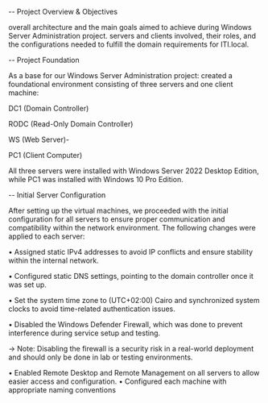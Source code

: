 --  Project Overview & Objectives

overall architecture and the main goals aimed to achieve during Windows Server Administration project.
servers and clients involved, their roles, and the configurations needed to fulfill the domain requirements for ITI.local. 




--  Project Foundation 

As a base for our Windows Server Administration project: created a foundational environment consisting of three servers and one client machine:

DC1 (Domain Controller)

RODC (Read-Only Domain Controller)

WS (Web Server)- 

PC1 (Client Computer)

All three servers were installed with Windows Server 2022 Desktop Edition, while PC1 was installed with Windows 10 Pro Edition. 

--  Initial Server Configuration 

After setting up the virtual machines, we proceeded with the initial configuration for all servers to ensure proper communication and compatibility within the network environment. 
The following changes were applied to each server: 

•	Assigned static IPv4 addresses to avoid IP conflicts and ensure stability within the internal network. 

•	Configured static DNS settings, pointing to the domain controller once it was set up. 

•	Set the system time zone to (UTC+02:00) Cairo and synchronized system clocks to avoid time-related authentication issues. 

•	Disabled the Windows Defender Firewall, which was done to prevent interference during service setup and testing. 

-> Note: Disabling the firewall is a security risk in a real-world deployment and should only be done in lab or testing environments. 


•	Enabled Remote Desktop and Remote Management on all servers to allow easier access and configuration. 
•	Configured each machine with appropriate naming conventions
